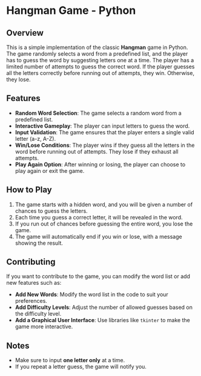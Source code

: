 # Hangman Game - Python

## **Overview**

This is a simple implementation of the classic **Hangman** game in Python. The game randomly selects a word from a predefined list, and the player has to guess the word by suggesting letters one at a time. The player has a limited number of attempts to guess the correct word. If the player guesses all the letters correctly before running out of attempts, they win. Otherwise, they lose.

## **Features**

- **Random Word Selection**: The game selects a random word from a predefined list.
- **Interactive Gameplay**: The player can input letters to guess the word.
- **Input Validation**: The game ensures that the player enters a single valid letter (a-z, A-Z).
- **Win/Lose Conditions**: The player wins if they guess all the letters in the word before running out of attempts. They lose if they exhaust all attempts.
- **Play Again Option**: After winning or losing, the player can choose to play again or exit the game.

## **How to Play**

1. The game starts with a hidden word, and you will be given a number of chances to guess the letters.
2. Each time you guess a correct letter, it will be revealed in the word.
3. If you run out of chances before guessing the entire word, you lose the game.
4. The game will automatically end if you win or lose, with a message showing the result.

## **Contributing**

If you want to contribute to the game, you can modify the word list or add new features such as:

- **Add New Words**: Modify the word list in the code to suit your preferences.
- **Add Difficulty Levels**: Adjust the number of allowed guesses based on the difficulty level.
- **Add a Graphical User Interface**: Use libraries like `tkinter` to make the game more interactive.

## **Notes**

- Make sure to input **one letter only** at a time.
- If you repeat a letter guess, the game will notify you.


